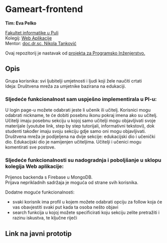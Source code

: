 # Gameart-frontend

**Tim: Eva Pelko <br />**

[Fakultet informatike u Puli](https://fipu.unipu.hr/) <br />
Kolegij: [Web Aplikacije](https://fiputreca.notion.site/fiputreca/Web-aplikacije-7ba8350d498546a78812399024edac44) <br />
Mentor: [doc.dr.sc. Nikola Tanković](https://www.notion.so/Kontakt-stranica-875574d1b92248b1a8e90dae52cd29a9) <br />

Ovaj repozitorij je nastavak od [projekta za Programsko Inženjerstvo.](https://github.com/EvaPelko/learnart)<br />
## Opis

Grupa korisnika: svi ljubitelji umjetnosti i ljudi koji žele naučiti crtati<br />
Ideja: Društvena mreža za umjetnike bazirana na edukaciji.<br />

### Sljedeće funkcionalnost sam uspješno implementirala u PI-u:<br />
U login page-u možete odabrati jeste li učenik ili učitelj. Korisnici mogu odabrati nickname, te će dobiti posebnu ikonu pokraj imena ako su učitelj. Učitelji imaju posebnu sekciju u kojoj samo učitelji mogu objavljivati svoje materijale (youtube link, step by step tutorijali, informativni tekstovi), dok studenti također imaju svoju sekciju gdje samo oni mogu objavljivati.<br />
Društvena mreža je podijeljena na dvije sekcije: edukacijski dio i učenički dio. Edukacijski dio je namijenjen učiteljima. Učitelji i učenici mogu komentirati sve postove. <br />

### Sljedeće funkcionalnosti su nadogradnja i poboljšanje u sklopu kolegija Web aplikacije:<br />

Prijenos backenda s Firebase u MongoDB.<br />
Prijava neprikladnih sadržaja je moguća od strane svih korisnika.<br />

Dodatne moguće funkcionalnosti:<br />

- svaki korisnik ima profil u kojem možete odabrati opciju za follow koja će vas obavjestiti svaki put kada ta osoba nešto objavi<br />
- search funkcija u kojoj možete specificirati koju sekciju zelite pretražiti i razinu iskustva, te ključne riječi<br />

## Link na javni prototip
